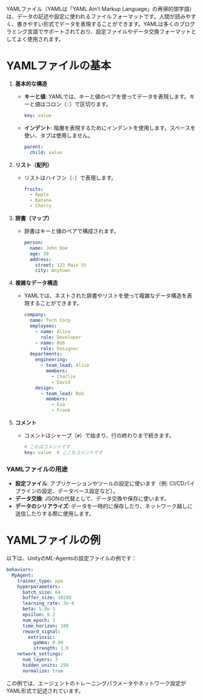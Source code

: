 YAMLファイル（YAMLは「YAML Ain't Markup Language」の再帰的頭字語）は、データの記述や設定に使われるファイルフォーマットです。人間が読みやすく、書きやすい形式でデータを表現することができます。YAMLは多くのプログラミング言語でサポートされており、設定ファイルやデータ交換フォーマットとしてよく使用されます。

# YAMLファイルの基本

1. **基本的な構造**
   - **キーと値**: YAMLでは、キーと値のペアを使ってデータを表現します。キーと値はコロン（`:`）で区切ります。
     ```yaml
     key: value
     ```
   - **インデント**: 階層を表現するためにインデントを使用します。スペースを使い、タブは使用しません。
     ```yaml
     parent:
       child: value
     ```

2. **リスト（配列）**
   - リストはハイフン（`-`）で表現します。
     ```yaml
     fruits:
       - Apple
       - Banana
       - Cherry
     ```

3. **辞書（マップ）**
   - 辞書はキーと値のペアで構成されます。
     ```yaml
     person:
       name: John Doe
       age: 30
       address:
         street: 123 Main St
         city: Anytown
     ```

4. **複雑なデータ構造**
   - YAMLでは、ネストされた辞書やリストを使って複雑なデータ構造を表現することができます。
     ```yaml
     company:
       name: Tech Corp
       employees:
         - name: Alice
           role: Developer
         - name: Bob
           role: Designer
       departments:
         engineering:
           - team_lead: Alice
             members:
               - Charlie
               - David
         design:
           - team_lead: Bob
             members:
               - Eva
               - Frank
     ```

5. **コメント**
   - コメントはシャープ（`#`）で始まり、行の終わりまで続きます。
     ```yaml
     # これはコメントです
     key: value  # ここもコメントです
     ```

### YAMLファイルの用途

- **設定ファイル**: アプリケーションやツールの設定に使います（例: CI/CDパイプラインの設定、データベース設定など）。
- **データ交換**: JSONの代替として、データ交換や保存に使います。
- **データのシリアライズ**: データを一時的に保存したり、ネットワーク越しに送信したりする際に使用します。

# YAMLファイルの例

以下は、UnityのML-Agentsの設定ファイルの例です：

```yaml
behaviors:
  MyAgent:
    trainer_type: ppo
    hyperparameters:
      batch_size: 64
      buffer_size: 10240
      learning_rate: 3e-4
      beta: 5.0e-3
      epsilon: 0.2
      num_epoch: 3
      time_horizon: 100
      reward_signal:
        extrinsic:
          gamma: 0.99
          strength: 1.0
    network_settings:
      num_layers: 3
      hidden_units: 256
      normalize: true
```

この例では、エージェントのトレーニングパラメータやネットワーク設定がYAML形式で記述されています。